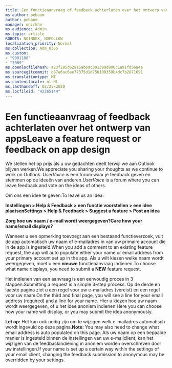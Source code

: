```yaml
---
title: Een functieaanvraag of feedback achterlaten over het ontwerp van apps
ms.author: pebaum
author: pebaum
manager: mnirkhe
ms.audience: Admin
ms.topic: article
ROBOTS: NOINDEX, NOFOLLOW
localization_priority: Normal
ms.collection: Adm_O365
ms.custom:
- "9001108"
- "3069"
ms.openlocfilehash: a23f285d62915ab69c301390d800c1a91fd56a4a
ms.sourcegitcommit: d87a6ac6ee77375d1d750100359b4dc7b2871691
ms.translationtype: MT
ms.contentlocale: nl-NL
ms.lasthandoff: 02/25/2020
ms.locfileid: "42265144"
---
```

# <a name="leave-a-feature-request-or-feedback-on-app-design"></a><span data-ttu-id="60358-102">Een functieaanvraag of feedback achterlaten over het ontwerp van apps</span><span class="sxs-lookup"><span data-stu-id="60358-102">Leave a feature request or feedback on app design</span></span>

<span data-ttu-id="60358-103">We stellen het op prijs als u uw gedachten deelt terwijl we aan Outlook blijven werken.</span><span class="sxs-lookup"><span data-stu-id="60358-103">We appreciate you sharing your thoughts as we continue to work on Outlook.</span></span> <span data-ttu-id="60358-104">*UserVoice* is een forum waar je feedback geven en stemmen op de ideeën van anderen.</span><span class="sxs-lookup"><span data-stu-id="60358-104">*UserVoice* is a forum where you can leave feedback and vote on the ideas of others.</span></span>  

<span data-ttu-id="60358-105">Om ons een idee te geven:</span><span class="sxs-lookup"><span data-stu-id="60358-105">To leave us an idea:</span></span> 

<span data-ttu-id="60358-106">**Instellingen > Help & Feedback > een functie voorstellen > een idee plaatsen**</span><span class="sxs-lookup"><span data-stu-id="60358-106">**Settings > Help & Feedback > Suggest a feature > Post an idea**</span></span> 

<span data-ttu-id="60358-107">**Zorg hoe uw naam / e-mail wordt weergegeven?**</span><span class="sxs-lookup"><span data-stu-id="60358-107">**Care how your name/email displays?**</span></span>

<span data-ttu-id="60358-108">Wanneer u een opmerking toevoegt aan een bestaand functieverzoek, vult de app automatisch uw naam of e-mailadres in van uw primaire account die in de app is ingesteld.</span><span class="sxs-lookup"><span data-stu-id="60358-108">When you add a comment to an existing feature request, the app will auto populate either your name or email address from your primary account set up in the app.</span></span> <span data-ttu-id="60358-109">Als u wilt kiezen welke naam wordt weergegeven, moet u een **nieuwe** functieaanvraag indienen.</span><span class="sxs-lookup"><span data-stu-id="60358-109">To choose what name displays, you need to submit a **NEW** feature request.</span></span> 

<span data-ttu-id="60358-110">Het indienen van een aanvraag is een eenvoudig proces in 3 stappen.</span><span class="sxs-lookup"><span data-stu-id="60358-110">Submitting a request is a simple 3-step process.</span></span> <span data-ttu-id="60358-111">Op de derde en laatste pagina ziet u een regel voor uw e-mailadres (vereist) en een regel voor uw naam.</span><span class="sxs-lookup"><span data-stu-id="60358-111">On the third and final page, you will see a line for your email address (required) and a line for your name.</span></span> <span data-ttu-id="60358-112">Hier u kiezen hoe uw naam wordt weergegeven, of u het idee anoniem indienen.</span><span class="sxs-lookup"><span data-stu-id="60358-112">Here you can choose how your name will display, or you may submit the idea anonymously.</span></span> 

<span data-ttu-id="60358-113">**Let op:** Het kan ook nodig zijn om te wijzigen welk e-mailadres automatisch wordt ingevuld op deze pagina.</span><span class="sxs-lookup"><span data-stu-id="60358-113">**Note:** You may also need to change what email address is auto populated on this page.</span></span> <span data-ttu-id="60358-114">Als uw naam op een bepaalde manier is ingesteld binnen de instellingen van uw e-mailclient, kan het wijzigen van de feedbackindiening in anoniem worden overschreven door uw instellingen.</span><span class="sxs-lookup"><span data-stu-id="60358-114">If your name is set up a certain way within the settings of your email client, changing the feedback submission to anonymous may be overridden by your settings.</span></span> 
